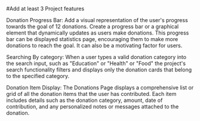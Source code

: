 #Add at least 3 Project features

Donation Progress Bar:
Add a visual representation of the user's progress towards the goal of 12 donations. Create a progress bar or a graphical element that dynamically updates as users make donations. This progress bar can be displayed statistics page, encouraging them to make more donations to reach the goal. It can also be a motivating factor for users.


Searching By category:
When a user types a valid donation category into the search input, such as "Education" or "Health" or "Food" the project's search functionality filters and displays only the donation cards that belong to the specified category.

Donation Item Display:
The Donations Page displays a comprehensive list or grid of all the donation items that the user has contributed. Each item includes details such as the donation category, amount, date of contribution, and any personalized notes or messages attached to the donation.